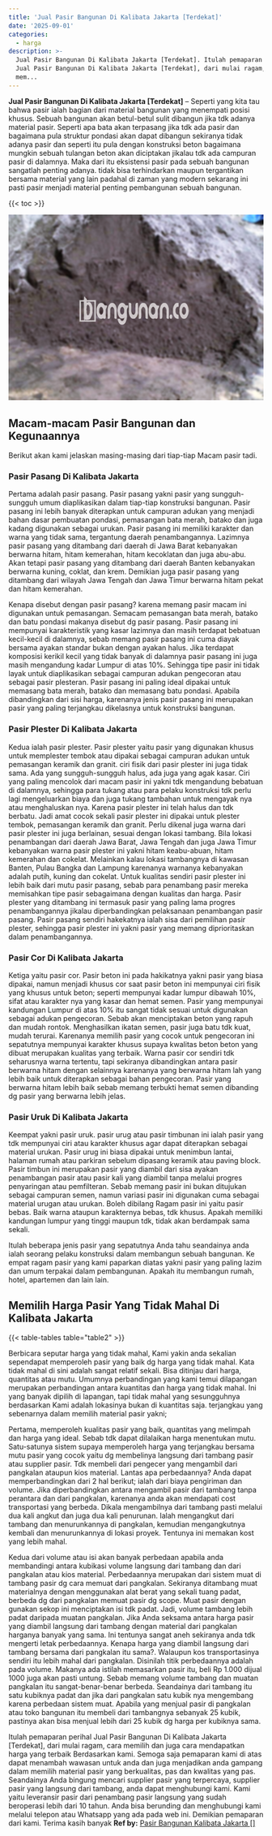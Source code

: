 ```yaml
---
title: 'Jual Pasir Bangunan Di Kalibata Jakarta [Terdekat]'
date: '2025-09-01'
categories:
  - harga
description: >-
  Jual Pasir Bangunan Di Kalibata Jakarta [Terdekat]. Itulah pemaparan perihal
  Jual Pasir Bangunan Di Kalibata Jakarta [Terdekat], dari mulai ragam, cara
  mem...
---
```


**Jual Pasir Bangunan Di Kalibata Jakarta \[Terdekat\]** – Seperti yang kita tau bahwa pasir ialah bagian dari material bangunan yang menempati posisi khusus. Sebuah bangunan akan betul-betul sulit dibangun jika tdk adanya material pasir. Seperti apa bata akan terpasang jika tdk ada pasir dan bagaimana pula struktur pondasi akan dapat dibangun sekiranya tidak adanya pasir dan seperti itu pula dengan konstruksi beton bagaimana mungkin sebuah tulangan beton akan diciptakan jikalau tdk ada campuran pasir di dalamnya. Maka dari itu eksistensi pasir pada sebuah bangunan sangatlah penting adanya. tidak bisa terhindarkan maupun tergantikan bersama material yang lain padahal di zaman yang modern sekarang ini pasti pasir menjadi material penting pembangunan sebuah bangunan.

{{< toc >}}

![Jual Pasir Bangunan Di Kalibata Jakarta [Terdekat]](/images/jual-pasir-bangunan-69.png)

## Macam-macam Pasir Bangunan dan Kegunaannya

Berikut akan kami jelaskan masing-masing dari tiap-tiap Macam pasir tadi.

### Pasir Pasang Di Kalibata Jakarta

Pertama adalah pasir pasang. Pasir pasang yakni pasir yang sungguh-sungguh umum diaplikasikan dalam tiap-tiap konstruksi bangunan. Pasir pasang ini lebih banyak diterapkan untuk campuran adukan yang menjadi bahan dasar pembuatan pondasi, pemasangan bata merah, batako dan juga kadang digunakan sebagai urukan. Pasir pasang ini memiliki karakter dan warna yang tidak sama, tergantung daerah penambangannya. Lazimnya pasir pasang yang ditambang dari daerah di Jawa Barat kebanyakan berwarna hitam, hitam kemerahan, hitam kecoklatan dan juga abu-abu. Akan tetapi pasir pasang yang ditambang dari daerah Banten kebanyakan berwarna kuning, coklat, dan krem. Demikian juga pasir pasang yang ditambang dari wilayah Jawa Tengah dan Jawa Timur berwarna hitam pekat dan hitam kemerahan.

Kenapa disebut dengan pasir pasang? karena memang pasir macam ini digunakan untuk pemasangan. Semacam pemasangan bata merah, batako dan batu pondasi makanya disebut dg pasir pasang. Pasir pasang ini mempunyai karakteristik yang kasar lazimnya dan masih terdapat bebatuan kecil-kecil di dalamnya, sebab memang pasir pasang ini cuma diayak bersama ayakan standar bukan dengan ayakan halus. Jika terdapat komposisi kerikil kecil yang tidak banyak di dalamnya pasir pasang ini juga masih mengandung kadar Lumpur di atas 10%. Sehingga tipe pasir ini tidak layak untuk diaplikasikan sebagai campuran adukan pengecoran atau sebagai pasir plesteran. Pasir pasang ini paling ideal dipakai untuk memasang bata merah, batako dan memasang batu pondasi. Apabila dibandingkan dari sisi harga, karenanya jenis pasir pasang ini merupakan pasir yang paling terjangkau dikelasnya untuk konstruksi bangunan.

### Pasir Plester Di Kalibata Jakarta

Kedua ialah pasir plester. Pasir plester yaitu pasir yang digunakan khusus untuk memplester tembok atau dipakai sebagai campuran adukan untuk pemasangan keramik dan granit. ciri fisik dari pasir plester ini juga tidak sama. Ada yang sungguh-sungguh halus, ada juga yang agak kasar. Ciri yang paling mencolok dari macam pasir ini yakni tdk mengandung bebatuan di dalamnya, sehingga para tukang atau para pelaku konstruksi tdk perlu lagi mengeluarkan biaya dan juga tukang tambahan untuk mengayak nya atau menghaluskan nya. Karena pasir plester ini telah halus dan tdk berbatu. Jadi amat cocok sekali pasir plester ini dipakai untuk plester tembok, pemasangan keramik dan granit. Perlu dikenal juga warna dari pasir plester ini juga berlainan, sesuai dengan lokasi tambang. Bila lokasi penambangan dari daerah Jawa Barat, Jawa Tengah dan juga Jawa Timur kebanyakan warna pasir plester ini yakni hitam keabu-abuan, hitam kemerahan dan cokelat. Melainkan kalau lokasi tambangnya di kawasan Banten, Pulau Bangka dan Lampung karenanya warnanya kebanyakan adalah putih, kuning dan cokelat. Untuk kualitas sendiri pasir plester ini lebih baik dari mutu pasir pasang, sebab para penambang pasir mereka memisahkan tipe pasir sebagaimana dengan kualitas dan harga. Pasir plester yang ditambang ini termasuk pasir yang paling lama progres penambangannya jikalau diperbandingkan pelaksanaan penambangan pasir pasang. Pasir pasang sendiri hakekatnya ialah sisa dari pemilihan pasir plester, sehingga pasir plester ini yakni pasir yang memang diprioritaskan dalam penambangannya.

### Pasir Cor Di Kalibata Jakarta

Ketiga yaitu pasir cor. Pasir beton ini pada hakikatnya yakni pasir yang biasa dipakai, namun menjadi khusus cor saat pasir beton ini mempunyai ciri fisik yang khusus untuk beton; seperti mempunyai kadar lumpur dibawah 10%, sifat atau karakter nya yang kasar dan hemat semen. Pasir yang mempunyai kandungan Lumpur di atas 10% itu sangat tidak sesuai untuk digunakan sebagai adukan pengecoran. Sebab akan menciptakan beton yang rapuh dan mudah rontok. Menghasilkan ikatan semen, pasir juga batu tdk kuat, mudah terurai. Karenanya memilih pasir yang cocok untuk pengecoran ini sepatutnya mempunyai karakter khusus supaya kwalitas beton beton yang dibuat merupakan kualitas yang terbaik. Warna pasir cor sendiri tdk seharusnya warna tertentu, tapi sekiranya dibandingkan antara pasir berwarna hitam dengan selainnya karenanya yang berwarna hitam lah yang lebih baik untuk diterapkan sebagai bahan pengecoran. Pasir yang berwarna hitam lebih baik sebab memang terbukti hemat semen dibanding dg pasir yang berwarna lebih jelas.

### Pasir Uruk Di Kalibata Jakarta

Keempat yakni pasir uruk. pasir urug atau pasir timbunan ini ialah pasir yang tdk mempunyai ciri atau karakter khusus agar dapat diterapkan sebagai material urukan. Pasir urug ini biasa dipakai untuk menimbun lantai, halaman rumah atau parkiran sebelum dipasang keramik atau paving block. Pasir timbun ini merupakan pasir yang diambil dari sisa ayakan penambangan pasir atau pasir kali yang diambil tanpa melalui progres penyaringan atau pemfilteran. Sebab memang pasir ini bukan ditujukan sebagai campuran semen, namun variasi pasir ini digunakan cuma sebagai material urugan atau urukan. Boleh dibilang Ragam pasir ini yaitu pasir bebas. Baik warna ataupun karakternya bebas, tdk khusus. Apakah memiliki kandungan lumpur yang tinggi maupun tdk, tidak akan berdampak sama sekali.

Itulah beberapa jenis pasir yang sepatutnya Anda tahu seandainya anda ialah seorang pelaku konstruksi dalam membangun sebuah bangunan. Ke empat ragam pasir yang kami paparkan diatas yakni pasir yang paling lazim dan umum terpakai dalam pembangunan. Apakah itu membangun rumah, hotel, apartemen dan lain lain.

## Memilih Harga Pasir Yang Tidak Mahal Di Kalibata Jakarta

{{< table-tables table="table2" >}}

Berbicara seputar harga yang tidak mahal, Kami yakin anda sekalian sependapat memperoleh pasir yang baik dg harga yang tidak mahal. Kata tidak mahal di sini adalah sangat relatif sekali. Bisa ditinjau dari harga, quantitas atau mutu. Umumnya perbandingan yang kami temui dilapangan merupakan perbandingan antara kuantitas dan harga yang tidak mahal. Ini yang banyak dipilih di lapangan, tapi tidak mahal yang sesungguhnya berdasarkan Kami adalah lokasinya bukan di kuantitas saja. terjangkau yang sebenarnya dalam memilih material pasir yakni;

Pertama, memperoleh kualitas pasir yang baik, quantitas yang melimpah dan harga yang ideal. Sebab tdk dapat dilalaikan harga menentukan mutu. Satu-satunya sistem supaya memperoleh harga yang terjangkau bersama mutu pasir yang cocok yaitu dg membelinya langsung dari tambang pasir atau supplier pasir. Tdk membeli dari pengecer yang mengambil dari pangkalan ataupun kios material. Lantas apa perbedaannya? Anda dapat memperbandingkan dari 2 hal berikut; ialah dari biaya pengiriman dan volume. Jika diperbandingkan antara mengambil pasir dari tambang tanpa perantara dan dari pangkalan, karenanya anda akan mendapati cost transportasi yang berbeda. Dikala mengambilnya dari tambang pasti melalui dua kali angkut dan juga dua kali penurunan. Ialah mengangkut dari tambang dan menurunkannya di pangkalan, kemudian mengangkutnya kembali dan menurunkannya di lokasi proyek. Tentunya ini memakan kost yang lebih mahal.

Kedua dari volume atau isi akan banyak perbedaan apabila anda membandingi antara kubikasi volume langsung dari tambang dan dari pangkalan atau kios material. Perbedaannya merupakan dari sistem muat di tambang pasir dg cara memuat dari pangkalan. Sekiranya ditambang muat materialnya dengan menggunakan alat berat yang sekali tuang padat, berbeda dg dari pangkalan memuat pasir dg scope. Muat pasir dengan gunakan sekop ini menciptakan isi tdk padat. Jadi, volume tambang lebih padat daripada muatan pangkalan. Jika Anda seksama antara harga pasir yang diambil langsung dari tambang dengan material dari pangkalan harganya banyak yang sama. Ini tentunya sangat aneh sekiranya anda tdk mengerti letak perbedaannya. Kenapa harga yang diambil langsung dari tambang bersama dari pangkalan itu sama?. Walaupun kos transportasinya sendiri itu lebih mahal dari pangkalan. Disinilah titik perbedaannya adalah pada volume. Makanya ada istilah memasarkan pasir itu, beli Rp 1.000 dijual 1000 juga akan pasti untung. Sebab memang volume tambang dan muatan pangkalan itu sangat-benar-benar berbeda. Seandainya dari tambang itu satu kubiknya padat dan jika dari pangkalan satu kubik nya mengembang karena perbedaan sistem muat. Apabila yang menjual pasir di pangkalan atau toko bangunan itu membeli dari tambangnya sebanyak 25 kubik, pastinya akan bisa menjual lebih dari 25 kubik dg harga per kubiknya sama.

Itulah pemaparan perihal Jual Pasir Bangunan Di Kalibata Jakarta \[Terdekat\], dari mulai ragam, cara memilih dan juga cara mendapatkan harga yang terbaik Berdasarkan kami. Semoga saja pemaparan kami di atas dapat menambah wawasan untuk anda dan juga menjadikan anda gampang dalam memilih material pasir yang berkualitas, pas dan kwalitas yang pas. Seandainya Anda bingung mencari supplier pasir yang terpercaya, supplier pasir yang langsung dari tambang, anda dapat menghubungi kami. Kami yaitu leveransir pasir dari penambang pasir langsung yang sudah beroperasi lebih dari 10 tahun. Anda bisa berunding dan menghubungi kami melalui telepon atau Whatsapp yang ada pada web ini. Demikian pemaparan dari kami. Terima kasih banyak
**Ref by:** [Pasir Bangunan Kalibata Jakarta []](https://id.wikipedia.org/wiki/Pasir)
